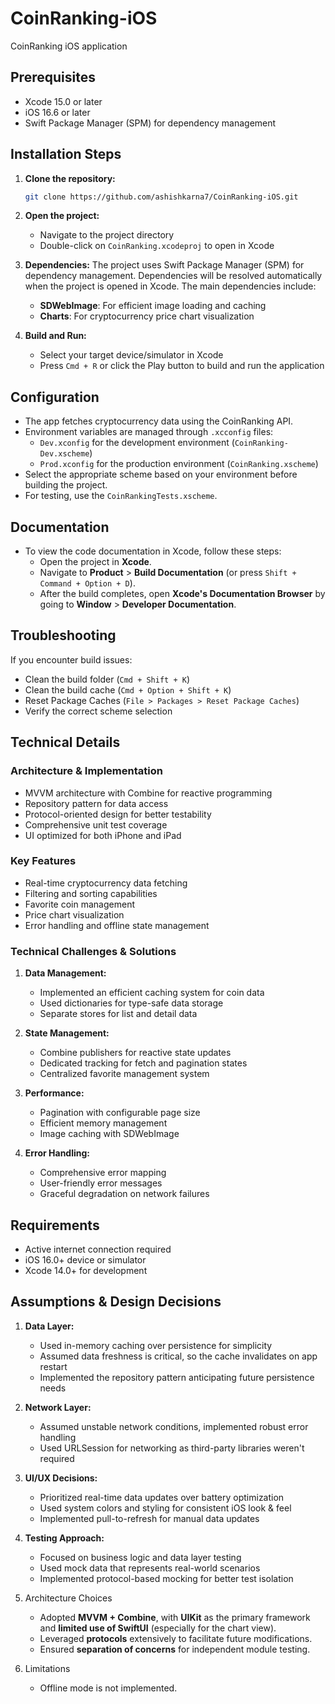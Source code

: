 # CoinRanking-iOS

CoinRanking iOS application

## Prerequisites
- Xcode 15.0 or later
- iOS 16.6 or later
- Swift Package Manager (SPM) for dependency management

## Installation Steps

1. **Clone the repository:**
   ```bash
   git clone https://github.com/ashishkarna7/CoinRanking-iOS.git
   ```

2. **Open the project:**
   - Navigate to the project directory
   - Double-click on `CoinRanking.xcodeproj` to open in Xcode

3. **Dependencies:**
   The project uses Swift Package Manager (SPM) for dependency management. Dependencies will be resolved automatically when the project is opened in Xcode. The main dependencies include:
   - **SDWebImage**: For efficient image loading and caching
   - **Charts**: For cryptocurrency price chart visualization

4. **Build and Run:**
   - Select your target device/simulator in Xcode
   - Press `Cmd + R` or click the Play button to build and run the application

## Configuration
- The app fetches cryptocurrency data using the CoinRanking API.
- Environment variables are managed through `.xcconfig` files:
  - `Dev.xconfig` for the development environment (`CoinRanking-Dev.xscheme`)
  - `Prod.xconfig` for the production environment (`CoinRanking.xscheme`)
- Select the appropriate scheme based on your environment before building the project.
- For testing, use the `CoinRankingTests.xscheme`.

## Documentation  
- To view the code documentation in Xcode, follow these steps:  
  - Open the project in **Xcode**.  
  - Navigate to **Product** > **Build Documentation** (or press `Shift + Command + Option + D`).  
  - After the build completes, open **Xcode's Documentation Browser** by going to **Window** > **Developer Documentation**.  


## Troubleshooting
If you encounter build issues:
- Clean the build folder (`Cmd + Shift + K`)
- Clean the build cache (`Cmd + Option + Shift + K`)
- Reset Package Caches (`File > Packages > Reset Package Caches`)
- Verify the correct scheme selection

## Technical Details

### Architecture & Implementation
- MVVM architecture with Combine for reactive programming
- Repository pattern for data access
- Protocol-oriented design for better testability
- Comprehensive unit test coverage
- UI optimized for both iPhone and iPad

### Key Features
- Real-time cryptocurrency data fetching
- Filtering and sorting capabilities
- Favorite coin management
- Price chart visualization
- Error handling and offline state management

### Technical Challenges & Solutions

1. **Data Management:**
   - Implemented an efficient caching system for coin data
   - Used dictionaries for type-safe data storage
   - Separate stores for list and detail data

2. **State Management:**
   - Combine publishers for reactive state updates
   - Dedicated tracking for fetch and pagination states
   - Centralized favorite management system

3. **Performance:**
   - Pagination with configurable page size
   - Efficient memory management
   - Image caching with SDWebImage

4. **Error Handling:**
   - Comprehensive error mapping
   - User-friendly error messages
   - Graceful degradation on network failures

## Requirements
- Active internet connection required
- iOS 16.0+ device or simulator
- Xcode 14.0+ for development

## Assumptions & Design Decisions

1. **Data Layer:**
   - Used in-memory caching over persistence for simplicity
   - Assumed data freshness is critical, so the cache invalidates on app restart
   - Implemented the repository pattern anticipating future persistence needs

2. **Network Layer:**
   - Assumed unstable network conditions, implemented robust error handling
   - Used URLSession for networking as third-party libraries weren't required

3. **UI/UX Decisions:**
   - Prioritized real-time data updates over battery optimization
   - Used system colors and styling for consistent iOS look & feel
   - Implemented pull-to-refresh for manual data updates

4. **Testing Approach:**
   - Focused on business logic and data layer testing
   - Used mock data that represents real-world scenarios
   - Implemented protocol-based mocking for better test isolation

5. Architecture Choices  
   - Adopted **MVVM + Combine**, with **UIKit** as the primary framework and **limited use of SwiftUI** (especially for the chart view).  
   - Leveraged **protocols** extensively to facilitate future modifications.  
   - Ensured **separation of concerns** for independent module testing.  

6. Limitations  
   - Offline mode is not implemented.